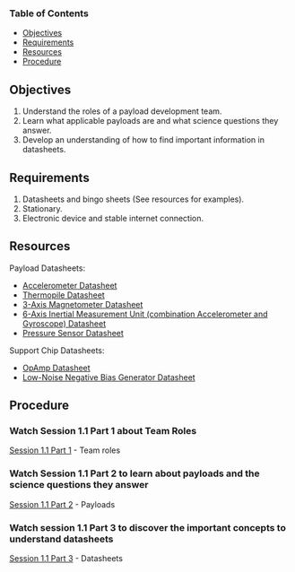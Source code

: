 ### Table of Contents <!-- omit from toc -->
- [Objectives](#objectives)
- [Requirements](#requirements)
- [Resources](#resources)
- [Procedure](#procedure)

## Objectives
1. Understand the roles of a payload development team.
2. Learn what applicable payloads are and what science questions they answer.
3. Develop an understanding of how to find important information in datasheets.

## Requirements
1. Datasheets and bingo sheets (See resources for examples).
2. Stationary.
3. Electronic device and stable internet connection.

## Resources

Payload Datasheets:
- [Accelerometer Datasheet](https://www.analog.com/media/en/technical-documentation/data-sheets/ADXL326.pdf)
- [Thermopile Datasheet](https://au.mouser.com/datasheet/2/18/Amphenol_08192019_AAS-920-698A-Thermometrics-ZTP-1-1627819.pdf)
- [3-Axis Magnetometer Datasheet](https://www.memsic.com/Public/Uploads/uploadfile/files/20220119/MMC5983MADatasheetRevA.pdf)
- [6-Axis Inertial Measurement Unit (combination Accelerometer and Gyroscope) Datasheet](https://invensense.tdk.com/wp-content/uploads/2021/07/ds-000451_icm-42670-p-datasheet.pdf)
- [Pressure Sensor Datasheet](https://www.bosch-sensortec.com/media/boschsensortec/downloads/datasheets/bst-bmp390-ds002.pdf)

Support Chip Datasheets:
- [OpAmp Datasheet](https://www.ti.com/lit/ds/symlink/opa388.pdf)
- [Low-Noise Negative Bias Generator Datasheet](https://www.ti.com/lit/ds/symlink/lm7705.pdf)

## Procedure

### Watch Session 1.1 Part 1 about Team Roles <!-- omit from toc -->

[Session 1.1 Part 1](https://www.youtube.com/watch?v=qVKfAMUXbC4&list=PLhmx0ZGiO2sNXqH09_9cT4NBlGAUTOnFS&index=1&pp=iAQB) - Team roles

### Watch Session 1.1 Part 2 to learn about payloads and the science questions they answer <!-- omit from toc -->

[Session 1.1 Part 2](https://www.youtube.com/watch?v=WhX_0AhIZgE&list=PLhmx0ZGiO2sNXqH09_9cT4NBlGAUTOnFS&index=2&pp=iAQB) - Payloads

### Watch session 1.1 Part 3 to discover the important concepts to understand datasheets <!-- omit from toc -->

[Session 1.1 Part 3](https://www.youtube.com/watch?v=tZhVL7CMA-E&list=PLhmx0ZGiO2sNXqH09_9cT4NBlGAUTOnFS&index=4&pp=iAQB) - Datasheets

